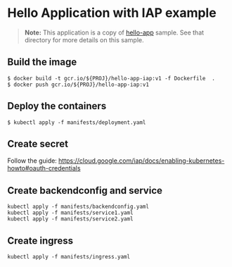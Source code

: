 # Hello Application with IAP example

> **Note:** This application is a copy of [hello-app](../hello-app) sample.
> See that directory for more details on this sample.

## Build the image
```
$ docker build -t gcr.io/${PROJ}/hello-app-iap:v1 -f Dockerfile  .
$ docker push gcr.io/${PROJ}/hello-app-iap:v1
```

## Deploy the containers
```
$ kubectl apply -f manifests/deployment.yaml
```

## Create secret

Follow the guide: https://cloud.google.com/iap/docs/enabling-kubernetes-howto#oauth-credentials

## Create backendconfig and service

```
kubectl apply -f manifests/backendconfig.yaml
kubectl apply -f manifests/service1.yaml
kubectl apply -f manifests/service2.yaml
```

## Create ingress

```
kubectl apply -f manifests/ingress.yaml
```

